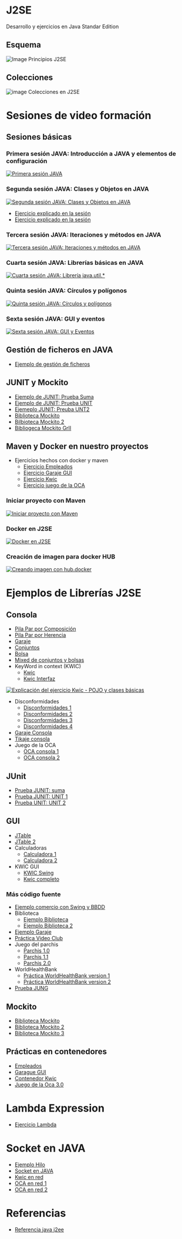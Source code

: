 # J2SE
Desarrollo y ejercicios en Java Standar Edition

## Esquema
![Image Principios J2SE](https://i.pinimg.com/originals/4c/02/09/4c0209e67b222509e094018cfdeca04e.jpg)

## Colecciones
![image Colecciones en J2SE](https://i.pinimg.com/originals/ca/ff/64/caff64b0af5ca89b0ee44b8976174b4b.jpg)

# Sesiones de video formación

## Sesiones básicas
### Primera sesión JAVA: Introducción a JAVA y elementos de configuración
[![Primera sesión JAVA](https://img.youtube.com/vi/xc2O2PPW7Fc/0.jpg)](https://youtu.be/xc2O2PPW7Fc "Primera Sesión JAVA")
### Segunda sesión JAVA: Clases y Objetos en JAVA
[![Segunda sesión JAVA: Clases y Objetos en JAVA](https://img.youtube.com/vi/UlGpy_uv2vA/0.jpg)](https://youtu.be/UlGpy_uv2vA "Segunda sesión JAVA")

* [Ejercicio explicado en la sesión](Basico/Pilas-Conjuntos-Bolsas/PilaInterfazHerencia/)
* [Ejercicio explicado en la sesión](Basico/Pilas-Conjuntos-Bolsas/PilaInterfazComposicion/)
### Tercera sesión JAVA: Iteraciones y métodos en JAVA
[![Tercera sesión JAVA: Iteraciones y métodos en JAVA](https://img.youtube.com/vi/INCgwmXUbAY/0.jpg)](https://youtu.be/INCgwmXUbAY "Tercera sesión JAVA")

### Cuarta sesión JAVA: Librerías básicas en JAVA
[![Cuarta sesión JAVA: Librería java.util.*](https://img.youtube.com/vi/kWu-xuQNLrE/0.jpg)](https://youtu.be/kWu-xuQNLrE "Cuarta sesión JAVA")

### Quinta sesión JAVA: Círculos y polígonos
[![Quinta sesión JAVA: Círculos y polígonos](https://img.youtube.com/vi/YAg5N-1KL-M/0.jpg)](https://youtu.be/YAg5N-1KL-M "Quinta sesión JAVA")

### Sexta sesión JAVA: GUI y eventos
[![Sexta sesión JAVA: GUI y Eventos](https://img.youtube.com/vi/nuQmnEfASx8/0.jpg)](https://youtu.be/nuQmnEfASx8 "Sexta sesión JAVA")

## Gestión de ficheros en JAVA
* [Ejemplo de gestión de ficheros](Basico/EjemploIO/)

## JUNIT y Mockito
* [Ejemplo de JUNIT: Prueba Suma](JUnit/PruebaSuma/)
* [Ejemplo de JUNIT: Prueba UNIT](JUnit/PruebaUnit/)
* [Ejemeplo JUNIT: Preuba UNT2](JUnit/PruebaUnit2/)
* [Biblioteca Mockito](Mockito/BibliotecaMockito/)
* [Bilbioteca Mockito 2](Mockito/BibliotecaMockito2/)
* [Bibliogeca Mockito GrII](Mockito/BibliotecaMockitoGrII/)

## Maven y Docker en nuestro proyectos

* Ejercicios hechos con docker y maven
    * [Ejercicio Empleados](MavenDocker/empleados/)
    * [Ejercicio Garaje GUI](MavenDocker/garajeGUI/)
    * [Ejercicio Kwic](MavenDocker/kwic/)
    * [Ejercicio juego de la OCA](MavenDocker/Oca_v3/)

### Iniciar proyecto con Maven
[![Iniciar proyecto con Maven](https://img.youtube.com/vi/ixDpEA3a3Mc/0.jpg)](https://youtu.be/ixDpEA3a3Mc "Iniciando con Maven")

### Docker en J2SE
[![Docker en J2SE](https://img.youtube.com/vi/o0ZjWwKTCQU/0.jpg)](https://youtu.be/o0ZjWwKTCQU "Docker en J2SE")

### Creación de imagen para docker HUB
[![Creando imagen con hub.docker](https://img.youtube.com/vi/uTHX32d6Jdg/0.jpg)](https://youtu.be/uTHX32d6Jdg "Imagen en docker HUB")

# Ejemplos de Librerías J2SE

## Consola
* [Pila Par por Composición](Basico/Pilas-Conjuntos-Bolsas/PilaInterfazComposicion/)
* [Pila Par por Herencia](Basico/Pilas-Conjuntos-Bolsas/PilaInterfazHerencia/)
* [Garaje](Basico/garaje/)
* [Conjuntos](Basico/Pilas-Conjuntos-Bolsas/Conjunto/)
* [Bolsa](Basico/Pilas-Conjuntos-Bolsas/Bolsa/)
* [Mixed de conjuntos y bolsas](Basico/Pilas-Conjuntos-Bolsas/prPilaAlef/)
* KeyWord in context (KWIC)
    * [Kwic](Basico/KWIC-Consola/kwic/)
    * [Kwic Interfaz](Basico/KWIC-Consola/prKWIC/)

[![Explicación del ejercicio Kwic - POJO y clases básicas](https://img.youtube.com/vi/OKY45M3OGLY/0.jpg)](https://youtu.be/OKY45M3OGLY "Kwic POJO y clases básicas")
* Disconformidades
    * [Disconformidades 1](Basico/Disconformidades/Disconformidades_j2se/)
    * [Disconformidades 2](Basico/Disconformidades/disconformidades_j2se2/)
    * [Disconformidades 3](Basico/Disconformidades/Disconformidades_grego/)
    * [Disconformidades 4](Basico/Disconformidades/Disconformidades_Maria/)
* [Garaje Consola](Basico/garaje/)
* [Tikaje consola](Basico/Tikaje/)
* Juego de la OCA
    * [OCA consola 1](Basico/OCA/OCA-v1/)
    * [OCA consola 2](Basico/OCA/Oca_v2/)

## JUnit
* [Prueba JUNIT: suma](JUnit/PruebaSuma/)
* [Prueba JUNIT: UNIT 1](JUnit/PruebaUnit/)
* [Prueba UNIT: UNIT 2](JUnit/PruebaUnit2/)

## GUI
* [JTable](GUI/JTable/)
* [JTable 2](GUI/JTableEjemplo/)
* Calculadoras
    * [Calculadora 1](GUI/CalculadoraFlowLayout/)
    * [Calculadora 2](GUI/CalculadoraGridLayout/)
* KWIC GUI
    * [KWIC Swing](GUI/KWIC/Kwic%20Interfaz/)
    * [Kwic completo](GUI/KWIC/KwicCompeto/)

### Más código fuente
* [Ejemplo comercio con Swing y BBDD](GUI/comercio/)
* Biblioteca
    * [Ejemplo Biblioteca](GUI/Biblioteca/)
    * [Ejemplo Biblioteca 2](GUI/Gestion_Biblioteca/)
* [Ejemplo Garaje](GUI/garaje/)
* [Práctica Video Club](GUI/PracticaVideoClub/)
* Juego del parchis
    * [Parchis 1.0](GUI/Parchis/Parchis%201.0/)
    * [Parchis 1.1](GUI/Parchis/Parchis%201.1/)
    * [Parchis 2.0](GUI/Parchis/Parchis%202.0/)
* WorldHealthBank
    * [Práctica WorldHealthBank version 1](GUI/WorldHealthBank/WorldHealthBank1/)
    * [Práctica WorldHealthBank version 2](GUI/WorldHealthBank/WorldHealthBank2/)
* [Prueba JUNG](GUI/PruebaJUNG/)

## Mockito
* [Biblioteca Mockito](Mockito/BibliotecaMockito/)
* [Biblioteca Mockito 2](Mockito/BibliotecaMockito2/)
* [Biblioteca Mockito 3](Mockito/BibliotecaMockitoGrII/)
## Prácticas en contenedores
* [Empleados](MavenDocker/empleados/)
* [Garague GUI](MavenDocker/garajeGUI/)
* [Contenedor Kwic](MavenDocker/kwic/)
* [Juego de la Oca 3.0](MavenDocker/Oca_v3/)

# Lambda Expression
* [Ejercicio Lambda](MavenDocker/lambda-expression/)
# Socket en JAVA
* [Ejemplo Hilo](Socket-Threads/Thread/)
* [Socket en JAVA](Socket-Threads/PruebaSocket/)
* [Kwic en red](Socket-Threads/KwicNet/)
* [OCA en red 1](Socket-Threads/Oca-Thread/Oca_v3/)
* [OCA en red 2](Socket-Threads/Oca-Thread/OcaEnRed/)

# Referencias
* [Referencia java j2ee](https://docs.oracle.com/javaee/7/tutorial/index.html)